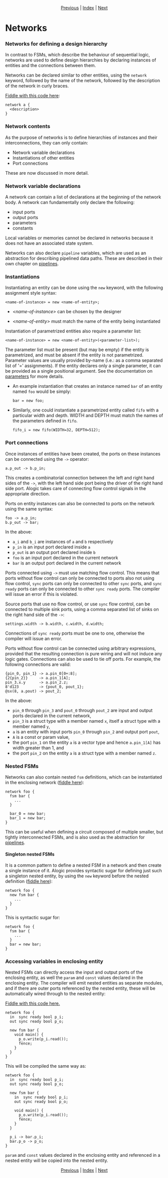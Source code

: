 <p align="center">
<a href="expr.md">Previous</a> |
<a href="index.md">Index</a> |
<a href="pipelines.md">Next</a>
</p>

# Networks

### Networks for defining a design hierarchy

In contrast to FSMs, which describe the behaviour of sequential logic, networks
are used to define design hierarchies by declaring instances of entities and the
connections between them.

Networks can be declared similar to other entities, using the `network` keyword,
followed by the name of the network, followed by the description of the network
in curly braces.

<a href="http://afiddle.argondesign.com/?example=entities_network.alogic">Fiddle with this code here</a>:

```
network a {
  <description>
}
```

### Network contents

As the purpose of networks is to define hierarchies of instances and their
interconnections, they can only contain:

 - Network variable declarations
 - Instantiations of other entities
 - Port connections

These are now discussed in more detail.

### Network variable declarations

A network can contain a list of declarations at the beginning of the network
body. A network can fundamentally only declare the following:

- input ports
- output ports
- parameters
- constants

Local variables or memories cannot be declared in networks because it does not
have an associated state system.

Networks can also declare `pipeline` variables, which are used as an abstraction
for describing pipelined data paths. These are described in their own chapter on
[pipelines](pipelines.md).

### Instantiations

Instantiating an entity can be done using the `new` keyword, with the following
assignment style syntax:

```
<name-of-instance> = new <name-of-entity>;
```

- _\<name-of-instance>_ can be chosen by the designer

- _\<name-of-entity>_ must match the name of the entity being instantiated

Instantiation of parametrized entities also require a parameter list:

```
<name-of-instance> = new <name-of-entity>(<parameter-list>);
```

The parameter list must be present (but may be empty) if the entity is
parametrized, and must be absent if the entity is not parametrized.
Parameter values are usually provided by-name (i.e.: as a comma separated
list of '<parameter-name>=<value>' assignments). If the entity declares only
a single parameter, it can be provided as a single positional argument. See
the documentation on [parameters](params.md) for more details.

- An example instantiation that creates an instance named `bar` of an entity
named `foo` would be simply:

    ```
    bar = new foo;
    ```

- Similarly, one could instantiate a parametrized entity called `fifo` with a
particular width and depth. WIDTH and DEPTH must match the names of the
parameters defined in `fifo`.

    ```
    fifo_i = new fifo(WIDTH=32, DEPTH=512);
    ```

### Port connections

Once instances of entities have been created, the ports on these instances can
be connected using the `->` operator:

```
a.p_out -> b.p_in;
```

This creates a combinatorial connection between the left and right hand sides
of the `->`, with the left hand side port being the driver of the right hand
side port. Alogic takes care of connecting flow control signals in the
appropriate direction.

Ports on entity instances can also be connected to ports on the network using
the same syntax:

```
foo -> a.p_in;
b.p_out -> bar;
```

In the above:
 - `a_i` and `b_i` are instances of `a` and `b` respectively
 - `p_in` is an input port declared inside `a`
 - `p_out` is an output port declared inside `b`
 - `foo` is an input port declared in the current network
 - `bar` is an output port declared in the current network

Ports connected using `->` must use matching flow control. This means that ports
without flow control can only be connected to ports also not using flow control,
`sync` ports can only be connected to other `sync` ports, and `sync ready` ports
can only be connected to other `sync ready` ports. The compiler will issue an
error if this is violated.

Source ports that use no flow control, or use `sync` flow control, can be
connected to multiple sink ports, using a comma separated list of sinks on the
right hand side of the `->`:

```
settings.width -> b.width, c.width, d.width;
```

Connections of `sync ready` ports must be one to one, otherwise the compiler
will issue an error.

Ports without flow control can be connected using arbitrary expressions, provided
that the resulting connection is pure wiring and will not induce any logic gates.
Connections can also be used to tie off ports. For example, the following
connections are valid:

```
{pin_0, pin_1} -> a.pin_0[0+:8];
{2{pin_2}}     -> a.pin_1[A];
pin_3.x.y      -> a.pin_2.z;
8'd123         -> {pout_0, pout_1};
@sx(8, a.pout) -> pout_2;
```

In the above:
  - `pin_0` through `pin_3` and `pout_0` through `pout_2` are input and output ports
  declared in the current network,
  - `pin_3` is a struct type with a member named `x`, itself a struct type with a
  member named `y`,
  - `a` is an entity with input ports `pin_0` through `pin_2` and output port `pout`,
  - `A` is a const or param value,
  - the port `pin_1` on the entity `a` is a vector type and hence `a.pin_1[A]` has
  width greater than 1, and
  - the port `pin_2` on the entity `a` is a struct type with a member named `z`.

### Nested FSMs

Networks can also contain nested `fsm` definitions, which can be instantiated in
the enclosing network (<a href="http://afiddle.argondesign.com/?example=networks_nested.alogic">fiddle here</a>):

```
network foo {
  fsm bar {
    ...
  }

  bar_0 = new bar;
  bar_1 = new bar;
}
```

This can be useful when defining a circuit composed of multiple smaller, but
tightly interconnected FSMs, and is also used as the abstraction for
[pipelines](pipelines.md).

#### Singleton nested FSMs

It is a common pattern to define a nested FSM in a network and then create a
single instance of it. Alogic provides syntactic sugar for defining just such a
singleton nested entity, by using the `new` keyword before the nested
definition (<a href="http://afiddle.argondesign.com/?example=networks_singletons.alogic">fiddle here</a>):

```
network foo {
  new fsm bar {
    ...
  }
}
```

This is syntactic sugar for:

```
network foo {
  fsm bar {
    ...
  }
  bar = new bar;
}
```

### Accessing variables in enclosing entity

Nested FSMs can directly access the input and output ports of the enclosing
entity, as well the `param` and `const` values declared in the enclosing entity.
The compiler will emit nested entities as separate modules, and if there are
outer ports referenced by the nested entity, these will be automatically wired
through to the nested entity:

<a href="http://afiddle.argondesign.com/?example=networks_access.alogic">Fiddle with this code here.</a>

```
network foo {
  in  sync ready bool p_i;
  out sync ready bool p_o;

  new fsm bar {
    void main() {
      p_o.write(p_i.read());
      fence;
    }
  }
}
```

This will be compiled the same way as:

```
network foo {
  in  sync ready bool p_i;
  out sync ready bool p_o;

  new fsm bar {
    in  sync ready bool p_i;
    out sync ready bool p_o;

    void main() {
      p_o.write(p_i.read());
      fence;
    }
  }

  p_i -> bar.p_i;
  bar.p_o -> p_o;
}
```

`param` and `const` values declared in the enclosing entity and referenced in a
nested entity will be copied into the nested entity.

<p align="center">
<a href="expr.md">Previous</a> |
<a href="index.md">Index</a> |
<a href="pipelines.md">Next</a>
</p>
